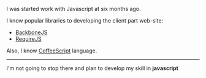 I was started work with Javascript at six months ago.

I know popular libraries to developing the client part web-site:

* [BackboneJS][backbone]
* [RequireJS][requirejs]

Also, I know [CoffeeScript][cs] language.

- - -

I'm not going to stop there and plan to develop my skill in **javascript**

[backbone]: <http://backbonejs.org> "Backbone Javascript Library"
[requirejs]: <http://requirejs.org/> "Require JS"
[cs]: <http://coffeescript.org/> "Coffee Script language"